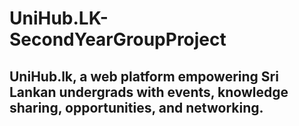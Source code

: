 # UniHub.LK-SecondYearGroupProject
UniHub.lk, a web platform empowering Sri Lankan undergrads with events, knowledge sharing, opportunities, and networking.
---


